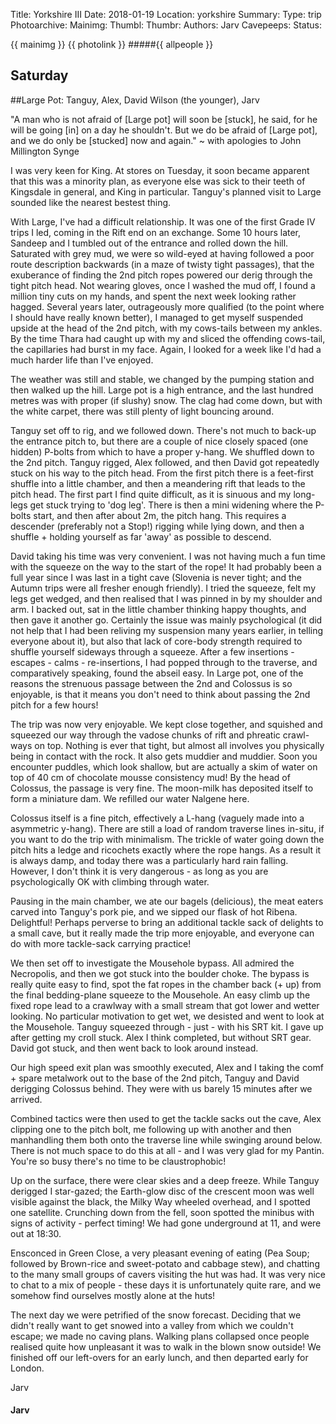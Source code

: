 Title: Yorkshire III
Date: 2018-01-19 
Location: yorkshire 
Summary:
Type: trip 
Photoarchive: 
Mainimg: 
Thumbl: 
Thumbr: 
Authors: Jarv
Cavepeeps: 
Status:

{{ mainimg }} {{ photolink }}
#####{{ allpeople }}


## Saturday

##Large Pot: Tanguy, Alex, David Wilson (the younger), Jarv

"A man who is not afraid of [Large pot] will soon be [stuck], he said, for he will be going [in] on a day he shouldn't. But we do be afraid of [Large pot], and we do only be [stucked] now and again." ~ with apologies to John Millington Synge 

I was very keen for King. At stores on Tuesday, it soon became apparent that this was a minority plan, as everyone else was sick to their teeth of Kingsdale in general, and King in particular. Tanguy's planned visit to Large sounded like the nearest bestest thing. 

With Large, I've had a difficult relationship. It was one of the first Grade IV trips I led, coming in the Rift end on an exchange. Some 10 hours later, Sandeep and I tumbled out of the entrance and rolled down the hill. Saturated with grey mud, we were so wild-eyed at having followed a poor route description backwards (in a maze of twisty tight passages), that the exuberance of finding the 2nd pitch ropes powered our derig through the tight pitch head. Not wearing gloves, once I washed the mud off, I found a million tiny cuts on my hands, and spent the next week looking rather hagged. Several years later, outrageously more qualified (to the point where I should have really known better), I managed to get myself suspended upside at the head of the 2nd pitch, with my cows-tails between my ankles. By the time Thara had caught up with my and sliced the offending cows-tail, the capillaries had burst in my face. Again, I looked for a week like I'd had a much harder life than I've enjoyed.

The weather was still and stable, we changed by the pumping station and then walked up the hill. Large pot is a high entrance, and the last hundred metres was with proper (if slushy) snow. The clag had come down, but with the white carpet, there was still plenty of light bouncing around. 

Tanguy set off to rig, and we followed down. There's not much to back-up the entrance pitch to, but there are a couple of nice closely spaced (one hidden) P-bolts from which to have a proper y-hang. We shuffled down to the 2nd pitch. Tanguy rigged, Alex followed, and then David got repeatedly stuck on his way to the pitch head. 
From the first pitch there is a feet-first shuffle into a little chamber, and then a meandering rift that leads to the pitch head. The first part I find quite difficult, as it is sinuous and my long-legs get stuck trying to 'dog leg'. There is then a mini widening where the P-bolts start, and then after about 2m, the pitch hang. This requires a descender (preferably not a Stop!) rigging while lying down, and then a shuffle + holding yourself as far 'away' as possible to descend. 

David taking his time was very convenient. I was not having much a fun time with the squeeze on the way to the start of the rope! It had probably been a full year since I was last in a tight cave (Slovenia is never tight; and the Autumn trips were all fresher enough friendly). I tried the squeeze, felt my legs get wedged, and then realised that I was pinned in by my shoulder and arm. I backed out, sat in the little chamber thinking happy thoughts, and then gave it another go. Certainly the issue was mainly psychological (it did not help that I had been reliving my suspension many years earlier, in telling everyone about it), but also that lack of core-body strength required to shuffle yourself sideways through a squeeze. After a few insertions - escapes - calms - re-insertions, I had popped through to the traverse, and comparatively speaking, found the abseil easy. In Large pot, one of the reasons the strenuous passage between the 2nd and Colossus is so enjoyable, is that it means you don't need to think about passing the 2nd pitch for a few hours!

The trip was now very enjoyable. We kept close together, and squished and squeezed our way through the vadose chunks of rift and phreatic crawl-ways on top. Nothing is ever that tight, but almost all involves you physically being in contact with the rock. It also gets muddier and muddier. Soon you encounter puddles, which look shallow, but are actually a skim of water on top of 40 cm of chocolate mousse consistency mud! By the head of Colossus, the passage is very fine. The moon-milk has deposited itself to form a miniature dam. We refilled our water Nalgene here. 

Colossus itself is a fine pitch, effectively a L-hang (vaguely made into a asymmetric y-hang). There are still a load of random traverse lines in-situ, if you want to do the trip with minimalism. The trickle of water going down the pitch hits a ledge and ricochets exactly where the rope hangs. As a result it is always damp, and today there was a particularly hard rain falling. However, I don't think it is very dangerous - as long as you are psychologically OK with climbing through water. 

Pausing in the main chamber, we ate our bagels (delicious), the meat eaters carved into Tanguy's pork pie, and we sipped our flask of hot Ribena. Delightful! Perhaps perverse to bring an additional tackle sack of delights to a small cave, but it really made the trip more enjoyable, and everyone can do with more tackle-sack carrying practice!

We then set off to investigate the Mousehole bypass. All admired the Necropolis, and then we got stuck into the boulder choke. The bypass is really quite easy to find, spot the fat ropes in the chamber back (+ up) from the final bedding-plane squeeze to the Mousehole. An easy climb up the fixed rope lead to a crawlway with a small stream that got lower and wetter looking. No particular motivation to get wet, we desisted and went to look at the Mousehole. Tanguy squeezed through - just - with his SRT kit. I gave up after getting my croll stuck. Alex I think completed, but without SRT gear. David got stuck, and then went back to look around instead. 

Our high speed exit plan was smoothly executed, Alex and I taking the comf + spare metalwork out to the base of the 2nd pitch, Tanguy and David derigging Colossus behind. They were with us barely 15 minutes after we arrived. 

Combined tactics were then used to get the tackle sacks out the cave, Alex clipping one to the pitch bolt, me following up with another and then manhandling them both onto the traverse line while swinging around below. There is not much space to do this at all - and I was very glad for my Pantin. You're so busy there's no time to be claustrophobic! 

Up on the surface, there were clear skies and a deep freeze. While Tanguy derigged I star-gazed; the Earth-glow disc of the crescent moon was well visible against the black, the Milky Way wheeled overhead, and I spotted one satellite. Crunching down from the fell, soon spotted the minibus with signs of activity - perfect timing! We had gone underground at 11, and were out at 18:30.

Ensconced in Green Close, a very pleasant evening of eating (Pea Soup; followed by Brown-rice and sweet-potato and cabbage stew), and chatting to the many small groups of cavers visiting the hut was had. It was very nice to chat to a mix of people - these days it is unfortunately quite rare, and we somehow find ourselves mostly alone at the huts!

The next day we were petrified of the snow forecast. Deciding that we didn't really want to get snowed into a valley from which we couldn't escape; we made no caving plans. Walking plans collapsed once people realised quite how unpleasant it was to walk in the blown snow outside! We finished off our left-overs for an early lunch, and then departed early for London.

Jarv

#### Jarv

